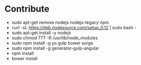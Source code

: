 # Contribute

+ sudo apt-get remove nodejs nodejs-legacy npm
+ curl -sL https://deb.nodesource.com/setup_0.12 | sudo bash -
+ sudo apt-get install -y nodejs
+ sudo chmod 777 -R /usr/lib/node_modules
+ sudo npm install -g yo gulp bower surge
+ sudo npm install -g generator-gulp-angular
+ npm install 
+ bower install 

